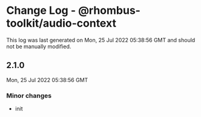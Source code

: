 # Change Log - @rhombus-toolkit/audio-context

This log was last generated on Mon, 25 Jul 2022 05:38:56 GMT and should not be manually modified.

## 2.1.0
Mon, 25 Jul 2022 05:38:56 GMT

### Minor changes

- init

